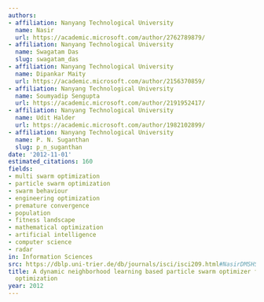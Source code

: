 ```yaml
---
authors:
- affiliation: Nanyang Technological University
  name: Nasir
  url: https://academic.microsoft.com/author/2762789879/
- affiliation: Nanyang Technological University
  name: Swagatam Das
  slug: swagatam_das
- affiliation: Nanyang Technological University
  name: Dipankar Maity
  url: https://academic.microsoft.com/author/2156370859/
- affiliation: Nanyang Technological University
  name: Soumyadip Sengupta
  url: https://academic.microsoft.com/author/2191952417/
- affiliation: Nanyang Technological University
  name: Udit Halder
  url: https://academic.microsoft.com/author/1982102899/
- affiliation: Nanyang Technological University
  name: P. N. Suganthan
  slug: p_n_suganthan
date: '2012-11-01'
estimated_citations: 160
fields:
- multi swarm optimization
- particle swarm optimization
- swarm behaviour
- engineering optimization
- premature convergence
- population
- fitness landscape
- mathematical optimization
- artificial intelligence
- computer science
- radar
in: Information Sciences
src: https://dblp.uni-trier.de/db/journals/isci/isci209.html#NasirDMSHS12
title: A dynamic neighborhood learning based particle swarm optimizer for global numerical
  optimization
year: 2012
---
```

